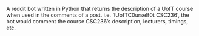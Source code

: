 A reddit bot written in Python that returns the description of a UofT course when used in the comments
of a post. i.e. ‘!UofTC0urseB0t CSC236’, the bot would comment the course CSC236’s description,
lecturers, timings, etc.
